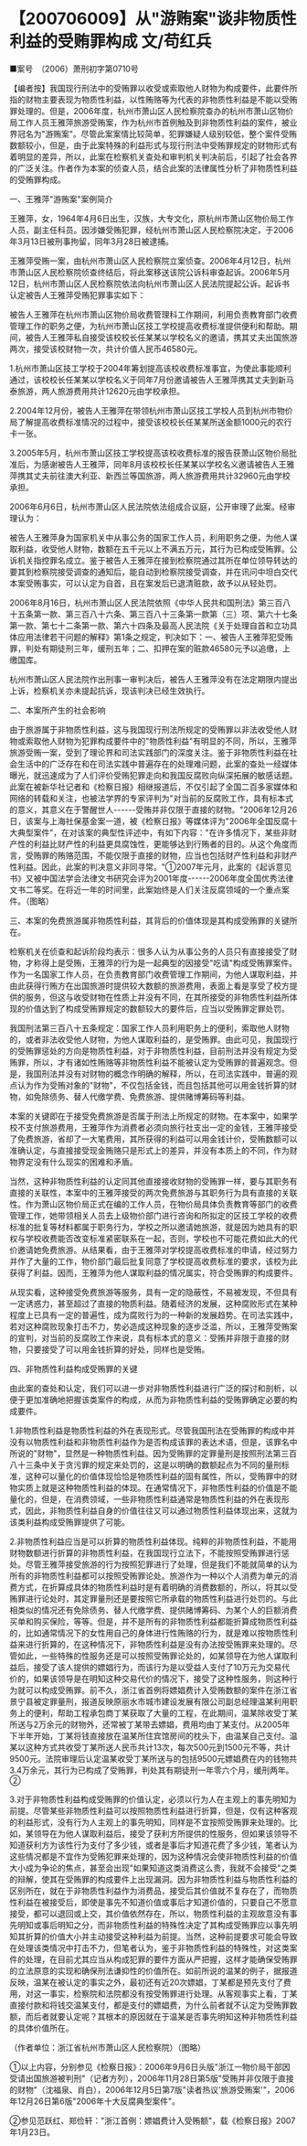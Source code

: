 # 【200706009】从"游贿案"谈非物质性利益的受贿罪构成 文/苟红兵

■案号　（2006）萧刑初字第0710号

【编者按】我国现行刑法中的受贿罪以收受或索取他人财物为构成要件，此要件所指的财物主要表现为物质性利益，以性贿赂等为代表的非物质性利益是不能以受贿罪处理的。但是，2006年度，杭州市萧山区人民检察院查办的杭州市萧山区物价局工作人员王雅萍旅游受贿案，作为杭州市首例触及到非物质性利益的案件，被业界冠名为"游贿案"。尽管此案案情比较简单，犯罪嫌疑人级别较低，整个案件受贿数额较小，但是，由于此案特殊的利益形式与现行刑法中受贿罪规定的财物形式有着明显的差异，所以，此案在检察机关查处和审判机关判决前后，引起了社会各界的广泛关注。作者作为本案的侦查人员，结合此案的法律属性分析了非物质性利益的受贿罪构成。

一、王雅萍"游贿案"案例简介

王雅萍，女，1964年4月6日出生，汉族，大专文化，原杭州市萧山区物价局工作人员，副主任科员。因涉嫌受贿犯罪，经杭州市萧山区人民检察院决定，于2006年3月13日被刑事拘留，同年3月28日被逮捕。

王雅萍受贿一案，由杭州市萧山区人民检察院立案侦查。2006年4月12日，杭州市萧山区人民检察院侦查终结后，将此案移送该院公诉科审查起诉。2006年5月12日，杭州市萧山区人民检察院依法向杭州市萧山区人民法院提起公诉。起诉书认定被告人王雅萍受贿犯罪事实如下：

被告人王雅萍在杭州市萧山区物价局收费管理科工作期间，利用负责教育部门收费管理工作的职务之便，为杭州市萧山区技工学校提高收费标准提供便利和帮助。期间，被告人王雅萍私自接受该校校长任某某以学校名义的邀请，携其丈夫出国旅游两次，接受该校财物一次，共计价值人民币46580元。

1.杭州市萧山区技工学校于2004年筹划提高该校收费标准事宜，为使此事能顺利通过，该校校长任某某以学校名义于同年7月份邀请被告人王雅萍携其丈夫到新马泰旅游，两人旅游费用共计12620元由学校承担。

2.2004年12月份，被告人王雅萍在带领杭州市萧山区技工学校人员到杭州市物价局了解提高收费标准情况的过程中，接受该校校长任某某所送金额1000元的农行卡一张。

3.2005年5月，杭州市萧山区技工学校提高该校收费标准的报告获萧山区物价局批准后，为感谢被告人王雅萍，同年8月该校校长任某某以学校名义邀请被告人王雅萍携其丈夫前往澳大利亚、新西兰等国旅游，两人旅游费用共计32960元由学校承担。

2006年6月6日，杭州市萧山区人民法院依法组成合议庭，公开审理了此案。经审理认为：

被告人王雅萍身为国家机关中从事公务的国家工作人员，利用职务之便，为他人谋取利益，收受他人财物，数额在五千元以上不满五万元，其行为已构成受贿罪。公诉机关指控罪名成立。鉴于被告人王雅萍在接到检察院通过其所在单位领导转达的要其到检察院接受调查的通知后，能自动到检察院接受调查，并在讯问中坦白交代本案受贿事实，可以认定为自首，且在案发后已退清赃款，故予以从轻处罚。

2006年8月16日，杭州市萧山区人民法院依照《中华人民共和国刑法》第三百八十五条第一款、第三百八十六条、第三百八十三条第一款第（三）项、第六十七条第一款、第七十二条第一款、第六十四条及最高人民法院《关于处理自首和立功具体应用法律若干问题的解释》第1条之规定，判决如下：一、被告人王雅萍犯受贿罪，判处有期徒刑三年，缓刑五年；二、扣押在案的赃款46580元予以追缴，上缴国库。

杭州市萧山区人民法院作出刑事一审判决后，被告人王雅萍没有在法定期限内提出上诉，检察机关亦未提起抗诉，现该判决已经生效执行。

二、本案所产生的社会影响

由于旅游属于非物质性利益，这与我国现行刑法所规定的受贿罪以非法收受他人财物或索取他人财物为犯罪构成要件中的"物质性利益"有明显的不同，所以，王雅萍旅游受贿一案，受到了理论界和司法实践部门的深度关注。鉴于非物质性利益在社会生活中的广泛存在和在司法实践中普遍存在的处理难问题，此案的查处一经媒体曝光，就迅速成为了人们评价受贿犯罪走向和我国反腐败向纵深拓展的敏感话题。此案在被新华社记者和《检察日报》相继报道后，不仅引起了全国二百多家媒体和网络的转载和关注，也被法学界的专家评判为"对当前的反腐败工作，具有标本式的意义，其意义在于警醒世人------受贿并非仅限于直接的财物。"2006年12月26日，该案与上海社保基金案一道，被《检察日报》等媒体评为"2006年全国反腐十大典型案件"，在对该案的典型性评述中，有如下内容："在许多情况下，某些非财产性的利益比财产性的利益更具腐蚀性，更能够达到行贿者的目的。从这个角度而言，受贿罪的贿赂范围，不能仅限于直接的财物，应当也包括财产性利益和非财产性利益。因此，此案的判决意义非同寻常。"①2007年元月，此案的《起诉意见书》又被中国法学会法律文书研究会评为2001年度------2006年度全国优秀法律文书二等奖。在将近一年的时间里，此案始终是人们关注反腐领域的一个重点案件。（图略）

三、本案的免费旅游属非物质性利益，其背后的价值体现是其构成受贿罪的关键所在。

检察机关在侦查和起诉阶段均表示：很多人认为从事公务的人员只有直接接受了财物，才称得上是受贿，王雅萍的行为是一起典型的因接受"吃请"构成受贿罪案件。作为一名国家工作人员，在负责教育部门收费管理工作期间，为他人谋取利益，并由此获得行贿方在出国旅游时提供较大数额的旅游费用，表面上看是享受了校方提供的服务，但这与收受财物在性质上并没有不同，在其所接受的非物质性利益所体现的价值达到了构成受贿罪规定的数额较大的要件后，应当以受贿罪定罪处罚。

我国刑法第三百八十五条规定：国家工作人员利用职务上的便利，索取他人财物的，或者非法收受他人财物，为他人谋取利益的，是受贿罪。由此可见，我国现行的受贿罪惩处的方向是物质性利益，对于非物质性利益，目前刑法并没有规定为受贿罪，所以，才有诸如性贿赂等非物质性利益不能被认定为受贿罪的普遍观念。但是，我国刑法并没有对财物的概念作明确的解释，所以，在司法实践中，普遍的观点认为作为受贿对象的"财物"，不仅包括金钱，而且包括其他可以用金钱折算的财物，如免除债务、替人代缴学费、免费旅游、提供赌博筹码等利益。

本案的关键即在于接受免费旅游是否属于刑法上所规定的财物。在本案中，如果学校不支付旅游费用，王雅萍作为消费者必须向旅行社支出一定的金钱，王雅萍接受了免费旅游，省却了一大笔费用，其所获得的利益可以用金钱计价，受贿数额可以准确认定，与直接接受现金贿赂只是形式上的差异，并没有本质上的不同，作为财物界定没有什么现实的困难和矛盾。

当然，这种非物质性利益的认定同其他直接接收财物的受贿罪一样，要与其职务有直接的关联性，本案中的王雅萍接受的两次免费旅游与其职务行为具有直接的关联性。作为萧山区物价局正式在编的工作人员，在物价局具体负责教育等部门的收费管理工作，她带领相关人员去上级物价部门进行咨询和所拟定的区技工学校的收费标准的批复等材料都属于职务行为，学校之所以邀请她旅游，就是因为她具有的职权与学校收费能否改变标准紧密联系在一起，否则，学校也不可能花费如此大的代价邀请她免费旅游。从结果看，由于王雅萍对学校提高收费标准的申请，经过努力并作了大量的工作，物价部门最后批复同意了学校提高收费标准的要求，该校为此获得了利益。因而，王雅萍为他人谋取利益的情况属实，符合受贿罪的构成要件。

从现实看，这种接受免费旅游等服务，具有一定的隐蔽性，不易被发现，不但具有一定诱惑力，甚至超过了直接的物质利益。随着经济的发展，这种腐败形式在某种程度上已具有一定的普遍性，成为腐败行为的一种新的发展趋势。在司法实践中，若对这种腐败现象打击不力，势必造成这种现象的逐步泛滥，所以，王雅萍受贿案的宣判，对当前的反腐败工作来说，具有标本式的意义：受贿并非限于直接的财物，只要接受了可以用金钱折算的好处，同样也是受贿。

四、非物质性利益构成受贿罪的关键

由此案的查处和认定，我们可以进一步对非物质性利益进行广泛的探讨和剖析，以便于更加准确地把握该类案件的构成，从而为非物质性利益的受贿罪确定必要的构成要件。

1.非物质性利益是物质性利益的外在表现形式。尽管我国刑法在受贿罪的构成中并没有以物质性利益和非物质性利益作为是否构成该罪的表达术语，但是，该罪名中所说的"财物"，显然是一种物质性利益。因为受贿罪的定罪量刑是按照刑法第三百八十三条中关于贪污罪的规定来处罚的，这是以明确的数额起点为不同的量刑标准，这种可以量化的价值体现恰恰是物质性利益的固有属性，所以，受贿罪中的财物实质上就是这种物质性利益的体现。在通常情况下，非物质性利益的价值是不能量化的，但是，在消费领域，一些非物质性利益通常是物质性利益的外在表现形式，因此，非物质性利益自身的价值往往又可以通过物质性利益体现出来，这就为该类利益构成受贿罪提供了可能。

2.非物质性利益应当是可以折算的物质性利益体现。纯粹的非物质性利益，不能用财物数额进行折算的非物质性利益，在我国现行立法下，不能按照受贿罪进行惩处。尽管王雅萍接受旅游的行为按照犯罪进行了处理，但是我们不能就简单的认为所有的非物质性利益都可以按照受贿罪论处。旅游作为一种以个人消费为单元的消费方式，在折算成具体的物质性利益时是有着明确的消费数额的，所以，将其以受贿罪进行论处时，其定罪量刑还是要按照它所承载的物质性利益进行处罚的。与此相类似的情况还有免除债务、替人代缴学费、提供赌博筹码、为某个人的巨额消费买单和购买保险，等等。但是，并不是所有的非物质性利益都能折算成物质性利益的，比如通常情况下的女性用自己的身体进行性贿赂的行为，就是难以按物质性利益来进行折算的，在这种情况下，非物质性利益是没有办法按受贿罪来处理的。尽管如此，一些特殊的性服务还是可以按照受贿罪论处的，如某领导在为他人谋取利益后，接受了该人提供的嫖娼行为，而该行为是以受益人支付了10万元为交易代价的，如果该领导是在明知这种交易代价的情况下，接受了这种性服务，则这种行为就可以构成受贿罪。前不久，浙江省首例将嫖娼费计入受贿数额的案件在浙江省景宁县被定罪量刑，报道反映原丽水市城市建设发展有限公司副总经理温某利用职务上的便利，帮助工程承包商丁某获取了大量的工程，在此期间，温某除收受丁某所送与2万余元的财物外，还常被丁某带去嫖娼，费用均由丁某支付。从2005年下半年开始，丁某将钱直接放在温某所住宾馆房间的枕头下，由温某自己支付。温某以这种方式共收受丁某所送人民币共计13次，每次500元到1500元不等，共计9500元。法院审理后认定温某收受丁某所送与的包括9500元嫖娼费在内的钱物共3.4万余元，其行为已构成了受贿罪，判处其有期徒刑一年零六个月，缓刑两年。②

3.对于非物质性利益构成受贿罪的价值认定，必须以行为人在主观上的事先明知为前提。尽管某些非物质性利益可以按照物质性利益进行折算，但是，仅有这种客观的利益形式，没有行为人主观上的事先明知，同样是不宜按照受贿罪来处理的。比如，某领导在为他人谋取利益后，接受了获利方所提供的性服务，但如果该领导不知道获利方为该性行为支付了多少钱，或者是事后才知道花费了多少钱，笔者认为这些情况都是不宜作为受贿犯罪来处理的，因为这种情况会使非物质性利益的价值大小成为争论的焦点，甚至会出现"如果知道这类消费这么贵，我就不会接受"之类的辩解，使其在受贿罪的构成要件上出现漏洞。因为非物质性利益与物质性利益的区别所在，就在于非物质性利益作为消费品，接受后其价值就不复存在了，而物质性利益在被接受后，即使是事先不知道价值或事后才知道价值的，只要自己不愿意接受，都可以退回或上交，其价值依然存在，所以，物质性利益的主观故意没有事先明知或事后明知之分，而非物质性利益的特殊性决定了其构成受贿罪应以事先明知其折算的价值大小并主动接受这种利益为前提。当然，这种前提要求可能会导致在处理该类情况中打击不力，但笔者认为，鉴于非物质性利益的特殊性，对这类案件的处理，在目前尤其应当从构成犯罪的要件方面从严把握，这样才能确保受贿罪的立法原意的实现和确保刑法谦抑性的价值所在。如前所说的温某的例子，据报道反映，温某在被认定的事实之外，最初还有近20次嫖娼，丁某都是预先支付了费用，对这一事实，检察院和法院都没有按受贿罪进行处理。从客观事实上看，丁某直接付款和将钱交温某支付，都是支付的嫖娼费，为什么前者就不认定为受贿罪数额，而后者就要认定呢？其根本的原因就在于温某是否事先明知这种非物质性利益的具体价值所在。

（作者单位：浙江省杭州市萧山区人民检察院）（图略）

①以上内容，分别参见《检察日报》：2006年9月6日头版"浙江一物价局干部因受请出国旅游被判刑"（记者方列），2006年11月28日第5版"受贿并非仅限于直接的财物"（沈福泉、肖白），2006年12月5日第7版"读者热议'旅游受贿案'"，2006年12月26日第6版"2006年十大反腐典型案件"。

②参见范跃红、郑俭轩："浙江首例：嫖娼费计入受贿额"，载《检察日报》2007年1月23日。